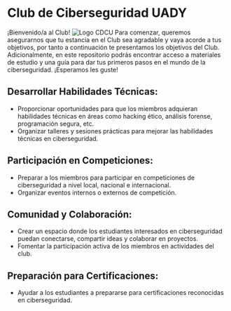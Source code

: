 # Club de Ciberseguridad UADY


¡Bienvenido/a al Club!
![Logo CDCU](/Documentación/Assets/logo.png)
Para comenzar, queremos asegurarnos que tu estancia en el Club sea agradable y vaya acorde a tus objetivos, por tanto a continuación te presentamos los objetivos del Club. Adicionalmente, en este repositorio podrás encontrar acceso a materiales de estudio y una guía para dar tus primeros pasos en el mundo de la ciberseguridad. ¡Esperamos les guste!


## Desarrollar Habilidades Técnicas:

* Proporcionar oportunidades para que los miembros adquieran habilidades técnicas en áreas como hacking ético, análisis forense, programación segura, etc.
* Organizar talleres y sesiones prácticas para mejorar las habilidades técnicas en ciberseguridad.

## Participación en Competiciones:

* Preparar a los miembros para participar en competiciones de ciberseguridad a nivel local, nacional e internacional.
* Organizar eventos internos o externos de competición.


## Comunidad y Colaboración:

* Crear un espacio donde los estudiantes interesados en ciberseguridad puedan conectarse, compartir ideas y colaborar en proyectos.
* Fomentar la participación activa de los miembros en actividades del club.


## Preparación para Certificaciones:

* Ayudar a los estudiantes a prepararse para certificaciones reconocidas en ciberseguridad.